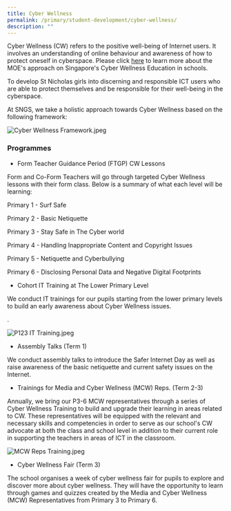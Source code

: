 ```yaml
---
title: Cyber Wellness
permalink: /primary/student-development/cyber-wellness/
description: ""
---
```

Cyber Wellness (CW) refers to the positive well-being of Internet users. It involves an understanding of online behaviour and awareness of how to protect oneself in cyberspace. Please click [here](https://www.moe.gov.sg/education-in-sg/our-programmes/cyber-wellness) to learn more about the MOE's approach on Singapore's Cyber Wellness Education in schools.

  

To develop St Nicholas girls into discerning and responsible ICT users who are able to protect themselves and be responsible for their well-being in the cyberspace.

  

At SNGS, we take a holistic approach towards Cyber Wellness based on the following framework:

  
  
![Cyber Wellness Framework.jpeg](https://chijstnicholasgirls-moe-edu-sg-admin.cwp.sg/qql/slot/u569/Student%20Development/Cyber%20Wellness/Cyber%20Wellness%20Framework.jpeg)  
  
### Programmes  

*   Form Teacher Guidance Period (FTGP) CW Lessons
    

Form and Co-Form Teachers will go through targeted Cyber Wellness lessons with their form class. Below is a summary of what each level will be learning:

Primary 1 - Surf Safe 

Primary 2 - Basic Netiquette 

Primary 3 - Stay Safe in The Cyber world 

Primary 4 - Handling Inappropriate Content and Copyright Issues  

Primary 5 - Netiquette and Cyberbullying 

Primary 6 - Disclosing Personal Data and Negative Digital Footprints 

*   Cohort IT Training at The Lower Primary Level
    

We conduct IT trainings for our pupils starting from the lower primary levels to build an early awareness about Cyber Wellness issues. 

.  

![P123 IT Training.jpeg](https://chijstnicholasgirls-moe-edu-sg-admin.cwp.sg/qql/slot/u569/Student%20Development/Cyber%20Wellness/P123%20IT%20Training.jpeg)

*     
    Assembly Talks (Term 1)
    

We conduct assembly talks to introduce the Safer Internet Day as well as raise awareness of the basic netiquette and current safety issues on the Internet.

  

*   Trainings for Media and Cyber Wellness (MCW) Reps. (Term 2-3)
    

Annually, we bring our P3-6 MCW representatives through a series of Cyber Wellness Training to build and upgrade their learning in areas related to CW. These representatives will be equipped with the relevant and necessary skills and competencies in order to serve as our school's CW advocate at both the class and school level in addition to their current role in supporting the teachers in areas of ICT in the classroom.

  

![MCW Reps Training.jpeg](https://chijstnicholasgirls-moe-edu-sg-admin.cwp.sg/qql/slot/u569/Student%20Development/Cyber%20Wellness/MCW%20Reps%20Training.jpeg)  

*   Cyber Wellness Fair (Term 3)
    

The school organises a week of cyber wellness fair for pupils to explore and discover more about cyber wellness. They will have the opportunity to learn through games and quizzes created by the Media and Cyber Wellness (MCW) Representatives from Primary 3 to Primary 6.

